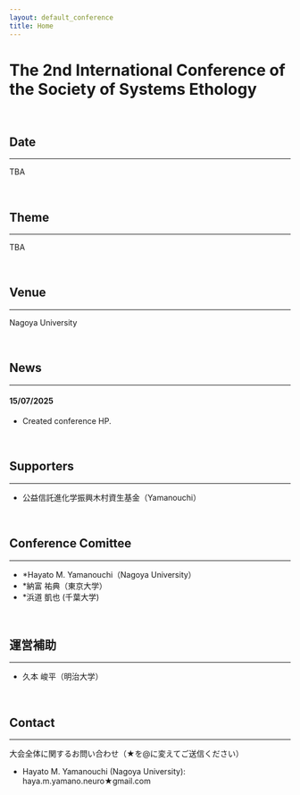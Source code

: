```yaml
---
layout: default_conference
title: Home
---
```

# The 2nd International Conference of the Society of Systems Ethology

<br>

## Date
***
TBA

<br>


## Theme
***
TBA

<br>

## Venue
***
Nagoya University
  <!-- - 5/30（金）Komcee West MMホール, レクチャーホール
  - 5/31（土）Komcee West レクチャーホール -->

<br>


## News
***

#### 15/07/2025
- Created conference HP.



<br>

## Supporters
***
- 公益信託進化学振興木村資生基金（Yamanouchi）

<br>

## Conference Comittee
***
- *Hayato M. Yamanouchi（Nagoya University）
- *納富 祐典（東京大学）
- *浜道 凱也 (千葉大学)


<br>

## 運営補助
***
- 久本 峻平（明治大学）

<br>

## Contact
***
大会全体に関するお問い合わせ（★を@に変えてご送信ください）
- Hayato M. Yamanouchi (Nagoya University): haya.m.yamano.neuro★gmail.com
